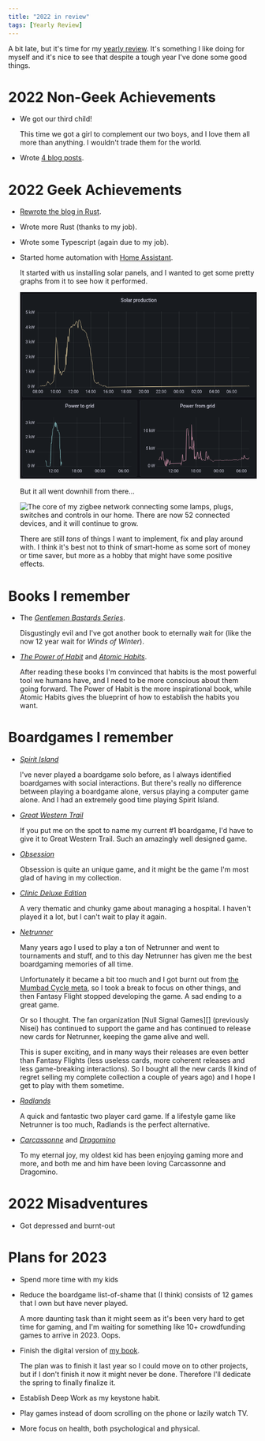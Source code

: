 ```yaml
---
title: "2022 in review"
tags: [Yearly Review]
---
```


A bit late, but it's time for my [yearly review][]. It's something I like doing for myself and it's nice to see that despite a tough year I've done some good things.

# 2022 Non-Geek Achievements

- We got our third child!

  This time we got a girl to complement our two boys, and I love them all more than anything. I wouldn't trade them for the world.

- Wrote [4 blog posts][blog posts].

# 2022 Geek Achievements

- [Rewrote the blog in Rust][rust-rewrite].
- Wrote more Rust (thanks to my job).
- Wrote some Typescript (again due to my job).
- Started home automation with [Home Assistant][].

  It started with us installing solar panels, and I wanted to get some pretty graphs from it to see how it performed.

  ![Pretty graphs in Grafana. Even though it's cold and snowy, we still produce some energy.](/images/solar.png)

  But it all went downhill from there...

  ![The core of my zigbee network connecting some lamps, plugs, switches and controls in our home.
  There are now 52 connected devices, and it will continue to grow.](/images/zigbee.png)

  There are still *tons* of things I want to implement, fix and play around with.
  I think it's best not to think of smart-home as some sort of money or time saver, but more as a hobby that might have some positive effects.


# Books I remember

- The [*Gentlemen Bastards Series*][bastards].

  Disgustingly evil and I've got another book to eternally wait for (like the now 12 year wait for *Winds of Winter*).

- [*The Power of Habit*][power] and [*Atomic Habits*][atomic].

  After reading these books I'm convinced that habits is the most powerful tool we humans have, and I need to be more conscious about them going forward. The Power of Habit is the more inspirational book, while Atomic Habits gives the blueprint of how to establish the habits you want.


# Boardgames I remember

- *[Spirit Island][]*

  I've never played a boardgame solo before, as I always identified boardgames with social interactions.
  But there's really no difference between playing a boardgame alone, versus playing a computer game alone.
  And I had an extremely good time playing Spirit Island.

- *[Great Western Trail][]*

  If you put me on the spot to name my current #1 boardgame, I'd have to give it to Great Western Trail.
  Such an amazingly well designed game.

- *[Obsession][]*

  Obsession is quite an unique game, and it might be the game I'm most glad of having in my collection.

- *[Clinic Deluxe Edition][]*

  A very thematic and chunky game about managing a hospital. I haven't played it a lot, but I can't wait to play it again.

- *[Netrunner][]*

  Many years ago I used to play a ton of Netrunner and went to tournaments and stuff, and to this day Netrunner has given me the best boardgaming memories of all time.

  Unfortunately it became a bit too much and I got burnt out from [the Mumbad Cycle meta][mumbad], so I took a break to focus on other things, and then Fantasy Flight stopped developing the game. A sad ending to a great game.

  Or so I thought. The fan organization [Null Signal Games][] (previously Nisei) has continued to support the game and has continued to release new cards for Netrunner, keeping the game alive and well.

  This is super exciting, and in many ways their releases are even better than Fantasy Flights (less useless cards, more coherent releases and less game-breaking interactions). So I bought all the new cards (I kind of regret selling my complete collection a couple of years ago) and I hope I get to play with them sometime.

- *[Radlands][]*

  A quick and fantastic two player card game. If a lifestyle game like Netrunner is too much, Radlands is the perfect alternative.

- *[Carcassonne][]* and *[Dragomino][]*

  To my eternal joy, my oldest kid has been enjoying gaming more and more, and both me and him have been loving Carcassonne and Dragomino.


# 2022 Misadventures

- Got depressed and burnt-out

# Plans for 2023

- Spend more time with my kids

- Reduce the boardgame list-of-shame that (I think) consists of 12 games that I own but have never played.

  A more daunting task than it might seem as it's been very hard to get time for gaming, and I'm waiting for something like 10+ crowdfunding games to arrive in 2023. Oops.

- Finish the digital version of [my book][whycrypto].

  The plan was to finish it last year so I could move on to other projects, but if I don't finish it now it might never be done. Therefore I'll dedicate the spring to finally finalize it.

- Establish Deep Work as my keystone habit.

- Play games instead of doom scrolling on the phone or lazily watch TV.

- More focus on health, both psychological and physical.

[yearly review]: </blog/tags/yearly_review/> "Yearly reviews"
[whycrypto]: https://whycryptocurrencies.com/ "Why Cryptocurrencies?"
[blog posts]: /archive "My archive"
[bastards]: https://www.goodreads.com/series/43531-gentleman-bastard "Gentlemen Bastards Series"
[power]:https://charlesduhigg.com/the-power-of-habit/ "The Power of Habit"
[atomic]: https://jamesclear.com/atomic-habits "Atomic Habits"
[Home Assistant]: https://www.home-assistant.io/ "Home Assistant"
[rust-rewrite]: /blog/2022/08/29/rewriting_my_blog_in_rust_for_fun_and_profit/ "Rewriting my blog in Rust for fun and profit"
[Clinic Deluxe Edition]: https://boardgamegeek.com/boardgame/272739/clinic-deluxe-edition "Clinic Deluxe Edition"
[Dragomino]: https://boardgamegeek.com/boardgame/300010/dragomino "Dragomino"
[Carcassonne]: https://boardgamegeek.com/boardgame/822/carcassonne "Carcassonne"
[Radlands]: https://boardgamegeek.com/boardgame/329082/radlands "Radlands"
[Obsession]: https://boardgamegeek.com/boardgame/231733/obsession "Obsession"
[Great Western Trail]: https://boardgamegeek.com/boardgame/341169/great-western-trail-second-edition "Great Western Trail 2nd Edition"
[Spirit Island]: https://boardgamegeek.com/boardgame/162886/spirit-island "Spirit Island"
[Netrunner]: https://boardgamegeek.com/boardgame/124742/android-netrunner "Android: Netrunner"
[mumbad]: https://www.reddit.com/r/Netrunner/comments/a0pz32/mumbad_cycle_is_usually_considered_the_lowpoint/eajoe5t/ "Mumbad Cycle was the low-point of A:NR"
